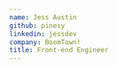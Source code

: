 ```yaml
---
name: Jess Austin
github: pinesy
linkedin: jessdev
company: BoomTown!
title: Front-end Engineer
---
```

